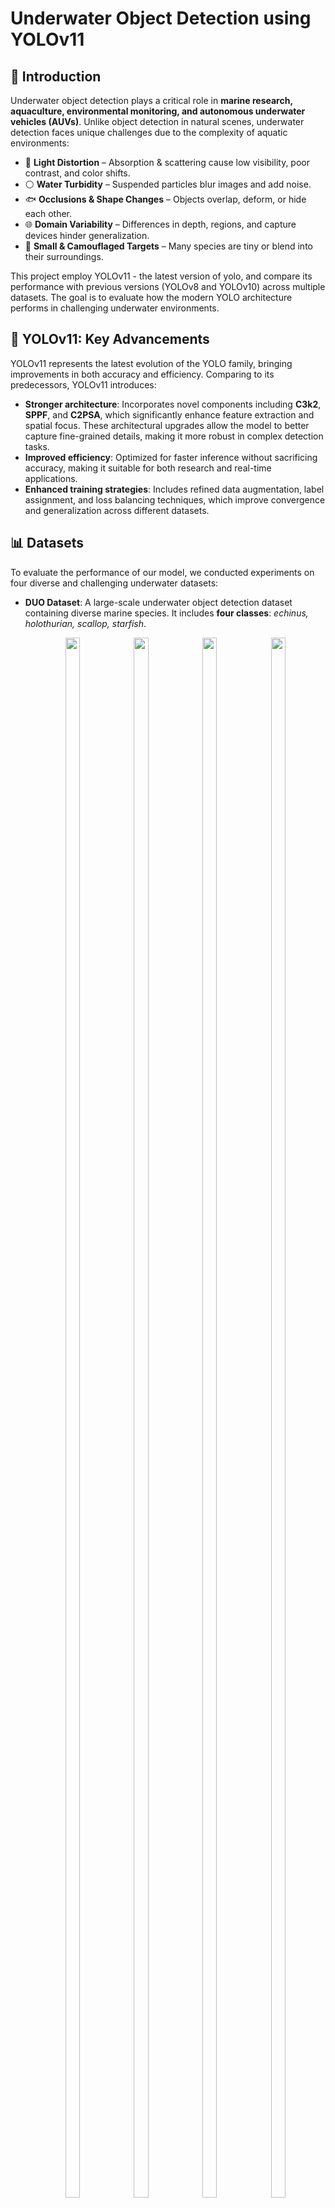 # Underwater Object Detection using YOLOv11

## 🐠 Introduction  

Underwater object detection plays a critical role in **marine research, aquaculture, environmental monitoring, and autonomous underwater vehicles (AUVs)**. Unlike object detection in natural scenes, underwater detection faces unique challenges due to the complexity of aquatic environments:  

- 🌊 **Light Distortion** – Absorption & scattering cause low visibility, poor contrast, and color shifts.  
- ⚪ **Water Turbidity** – Suspended particles blur images and add noise.  
- 🐟 **Occlusions & Shape Changes** – Objects overlap, deform, or hide each other.  
- 🌐 **Domain Variability** – Differences in depth, regions, and capture devices hinder generalization.  
- 🦀 **Small & Camouflaged Targets** – Many species are tiny or blend into their surroundings.

This project employ YOLOv11 - the latest version of yolo, and compare its performance with previous versions (YOLOv8 and YOLOv10) across multiple datasets. The goal is to evaluate how the modern YOLO architecture performs in challenging underwater environments.

## 🚀 YOLOv11: Key Advancements
YOLOv11 represents the latest evolution of the YOLO family, bringing improvements in both accuracy and efficiency. Comparing to its predecessors, YOLOv11 introduces:
- **Stronger architecture**: Incorporates novel components including **C3k2**, **SPPF**, and **C2PSA**, which significantly enhance feature extraction and spatial focus. These architectural upgrades allow the model to better capture fine-grained details, making it more robust in complex detection tasks.
- **Improved efficiency**: Optimized for faster inference without sacrificing accuracy, making it suitable for both research and real-time applications.
- **Enhanced training strategies**: Includes refined data augmentation, label assignment, and loss balancing techniques, which improve convergence and generalization across different datasets.

## 📊 Datasets
To evaluate the performance of our model, we conducted experiments on four diverse and challenging underwater datasets:
- **DUO Dataset**: A large-scale underwater object detection dataset containing diverse marine species. It includes **four classes**: *echinus, holothurian, scallop, starfish*.
  <p align="center">
  <img src="examples/Duo_1.jpg" width="22%" height="80%"/>
  <img src="examples/Duo_2.jpg" width="22%" height="80%"/>
  <img src="examples/Duo_3.jpg" width="22%" height="80%"/>
  <img src="examples/Duo_4.jpg" width="22%" height="80%"/>
</p> 

- **URPC2019 Dataset**: Released as part of the Underwater Robot Picking Contest 2019, featuring underwater objects under varying visibility and lighting conditions. Same as **DUO Dataset**, it also includes **four classes**: *echinus, holothurian, scallop, starfish*.  
<p align="center">
  <img src="examples/urpc_1.jpg" width="22%" height="80%"/>
  <img src="examples/urpc_2.jpg" width="22%" height="80%"/>
  <img src="examples/urpc_3.jpg" width="22%" height="80%"/>
  <img src="examples/urpc_4.jpg" width="22%" height="80%"/>
</p> 

Additionally, the URPC_2019 dataset provides test images from 7 different underwater environments (e.g., varying visibility, lighting, and background conditions). We use these additional test sets to further evaluate the robustness and generalization performance of the models.

<p align="center"><strong>📸 Example Samples for 7 Different Environments</strong></p>

<table align="center">
  <tr>
    <td align="center" width="200px">
      <img src="examples/urpc_type1.jpg" width="800"/><br/><sub><b style="font-size: 15px;">Type 1</b></sub>
    </td>
    <td align="center" width="200px">
      <img src="examples/urpc_type2.jpg" width="800"/><br/><sub><b style="font-size: 15px;">Type 2</b></sub>
    </td>
    <td align="center" width="200px">
      <img src="examples/urpc_type3.jpg" width="800"/><br/><sub><b style="font-size: 15px;">Type 3</b></sub>
    </td>
    <td align="center" width="200px">
      <img src="examples/urpc_type4.jpg" width="800"/><br/><sub><b style="font-size: 15px;">Type 4</b></sub>
    </td>
  </tr>
  <tr>
    <td align="center" width="200px">
      <img src="examples/urpc_type5.jpg" width="200"/><br/><sub><b style="font-size: 15px;">Type 5</b></sub>
    </td>
    <td align="center" width="200px">
      <img src="examples/urpc_type6.jpg" width="200"/><br/><sub><b style="font-size: 15px;">Type 6</b></sub>
    </td>
    <td align="center" width="200px">
      <img src="examples/urpc_type7.jpg" width="250"/><br/><sub><b style="font-size: 15px;">Type 7</b></sub>
    </td>
  </tr>
</table>

- **UDD Dataset**: A comprehensive underwater detection dataset. It includes **three classes**: *scallop, seacucumber, seaurchin*.
<p align="center">
  <img src="examples/udd_1.jpg" width="22%" height="80%"/>
  <img src="examples/udd_2.jpg" width="22%" height="80%"/>
  <img src="examples/udd_3.jpg" width="22%" height="80%"/>
  <img src="examples/udd_4.jpg" width="22%" height="80%"/>
</p> 

- **Brackish Dataset**: Collected in brackish water environments, featuring species and objects that differ from open-sea datasets. It includes **six classes**: *crab, fish, jellyfish, shirmp, small fish, starfish*.
<p align="center">
  <img src="examples/brackish_1.jpg" width="22%" height="80%"/>
  <img src="examples/brackish_2.jpg" width="22%" height="80%"/>
  <img src="examples/brackish_3.jpg" width="22%" height="80%"/>
  <img src="examples/brackish_4.jpg" width="22%" height="80%"/>
</p> 

Below is the number of samples for training, validation, testing in each dataset used in this project:
| Dataset    |   Train   |   Valid   |   Test   |
|:----------:|:---------:|:---------:|:--------:|
| DUO        |   5296    |   1321    |   1100   |
| URPC2019   |   3767    |    695    |    245   |
| UDD        |   1892    |    223    |    111   |
| Brackish   |  11739    |   1467    |   1468   |

## 📈 Evaluation Results
We evaluate the detection performance of **YOLOv11x**, **YOLOv10x**, and **YOLOv8x** across all datasets.

The metrics used for comparison are:
- **mAP@50**: Mean Average Precision at IoU threshold 0.5 (focuses on correct object localization).  
- **mAP@50-95**: Mean Average Precision averaged across IoU thresholds from 0.5 to 0.95 (stricter and more comprehensive).

### Results on benchmark datasets
<table>
  <tr>
    <th>Dataset</th>
    <th>Metric</th>
    <th>YOLOv8x</th>
    <th>YOLOv10x</th>
    <th>YOLOv11x</th>
  </tr>
  <tr>
    <td rowspan="2" align="center"><b>DUO</b></td>
    <td align="center">mAP@0.5</td>
    <td align="center">0.513</td>
    <td align="center">0.849</td>
    <td align="center"><b>0.868</b></td>
  </tr>
  <tr>
    <td align="center">mAP@0.5:0.95</td>
    <td align="center">0.26</td>
    <td align="center">0.678</td>
    <td align="center"><b>0.72</b></td>
  </tr>
  <tr>
    <td rowspan="2" align="center"><b>URPC2019</b></td>
    <td align="center">mAP@0.5</td>
    <td align="center"><b>0.877</b></td>
    <td align="center">0.855</td>
    <td align="center">0.874</td>
  </tr>
  <tr>
    <td align="center">mAP@0.5:0.95</td>
    <td align="center">0.544</td>
    <td align="center">0.508</td>
    <td align="center"><b>0.56</b></td>
  </tr>
  <tr>
    <td rowspan="2" align="center"><b>UDD</b></td>
    <td align="center">mAP@0.5</td>
    <td align="center">0.685</td>
    <td align="center">0.551</td>
    <td align="center"><b>0.719</b></td>
  </tr>
  <tr>
    <td align="center">mAP@0.5:0.95</td>
    <td align="center">0.357</td>
    <td align="center">0.25</td>
    <td align="center"><b>0.389</b></td>
  </tr>
  <tr>
    <td rowspan="2" align="center"><b>Brackish</b></td>
    <td align="center">mAP@0.5</td>
    <td align="center">0.988</td>
    <td align="center">0.987</td>
    <td align="center"><b>0.991</b></td>
  </tr>
  <tr>
    <td align="center">mAP@0.5:0.95</td>
    <td align="center">0.87</td>
    <td align="center">0.85</td>
    <td align="center"><b>0.886</b></td>
  </tr>
</table>

### Results across different environments
As mentioned above, we also conducted testing in 7 different environments of the URPC dataset to further assess model performance:
**Results for Standard Environments**
<table>
  <tr>
    <th>Environment</th>
    <th>Metric</th>
    <th>YOLOv8x</th>
    <th>YOLOv10x</th>
    <th>YOLOv11x</th>
  </tr>
  <tr>
    <td rowspan="2" align="center"><b>Type 1</b></td>
    <td align="center">mAP@0.5</td>
    <td align="center">0.662</td>
    <td align="center">0.377</td>
    <td align="center"><b>0.678</b></td>
  </tr>
  <tr>
    <td align="center">mAP@0.5:0.95</td>
    <td align="center">0.359</td>
    <td align="center">0.178</td>
    <td align="center"><b>0.383</b></td>
  </tr>
  <tr>
    <td rowspan="2" align="center"><b>Type 2</b></td>
    <td align="center">mAP@0.5</td>
    <td align="center">0.639</td>
    <td align="center">0.436</td>
    <td align="center"><b>0.654</b></td>
  </tr>
  <tr>
    <td align="center">mAP@0.5:0.95</td>
    <td align="center">0.339</td>
    <td align="center">0.203</td>
    <td align="center"><b>0.349</b></td>
  </tr>
  <tr>
    <td rowspan="2" align="center"><b>Type 3</b></td>
    <td align="center">mAP@0.5</td>
    <td align="center">0.738</td>
    <td align="center">0.644</td>
    <td align="center"><b>0.762</b></td>
  </tr>
  <tr>
    <td align="center">mAP@0.5:0.95</td>
    <td align="center">0.414</td>
    <td align="center">0.332</td>
    <td align="center"><b>0.44</b></td>
  </tr>
  <tr>
    <td rowspan="2" align="center"><b>Type 4</b></td>
    <td align="center">mAP@0.5</td>
    <td align="center">0.584</td>
    <td align="center">0.391</td>
    <td align="center"><b>0.632</b></td>
  </tr>
  <tr>
    <td align="center">mAP@0.5:0.95</td>
    <td align="center">0.317</td>
    <td align="center">0.18</td>
    <td align="center"><b>0.349</b></td>
  </tr>
  <tr>
    <td rowspan="2" align="center"><b>Type 5</b></td>
    <td align="center">mAP@0.5</td>
    <td align="center">0.702</td>
    <td align="center">0.574</td>
    <td align="center"><b>0.715</b></td>
  </tr>
  <tr>
    <td align="center">mAP@0.5:0.95</td>
    <td align="center">0.4</td>
    <td align="center">0.278</td>
    <td align="center"><b>0.411</b></td>
  </tr>
  <tr>
    <td rowspan="2" align="center"><b>Type 6</b></td>
    <td align="center">mAP@0.5</td>
    <td align="center">0.524</td>
    <td align="center">0.333</td>
    <td align="center"><b>0.553</b></td>
  </tr>
  <tr>
    <td align="center">mAP@0.5:0.95</td>
    <td align="center">0.292</td>
    <td align="center">0.154</td>
    <td align="center"><b>0.307</b></td>
  </tr>
  <tr>
    <td rowspan="2" align="center"><b>Type 7</b></td>
    <td align="center">mAP@0.5</td>
    <td align="center">0.785</td>
    <td align="center">0.671</td>
    <td align="center"><b>0.801</b></td>
  </tr>
  <tr>
    <td align="center">mAP@0.5:0.95</td>
    <td align="center">0.441</td>
    <td align="center">0.345</td>
    <td align="center"><b>0.468</b></td>
  </tr>
</table>

## 📸 Model Prediction Examples

**Results for Standard Environment**

<table>
  <tr>
    <th>Ground Truth</th>
    <th>YOLOv11x</th>
    <th>YOLOv10x</th>
    <th>YOLOv8x</th>
  </tr>
  <tr>
    <td align="center"><img src="examples/duo_1_gt.jpg" width="600"/></td>
    <td align="center"><img src="examples/duo_1_yolov11.jpg" width="600"/></td>
    <td align="center"><img src="examples/duo_1_yolov10.jpg" width="600"/></td>
    <td align="center"><img src="examples/duo_1_yolov8.jpg" width="600"/></td>
  </tr>
  <tr>
    <td align="center"><img src="examples/duo_2_gt.jpg" width="600"/></td>
    <td align="center"><img src="examples/duo_2_yolov11.jpg" width="600"/></td>
    <td align="center"><img src="examples/duo_2_yolov10.jpg" width="600"/></td>
    <td align="center"><img src="examples/duo_2_yolov8.jpg" width="600"/></td>
  </tr>
  <tr>
    <td align="center"><img src="examples/udd_1_gt.jpg" width="600"/></td>
    <td align="center"><img src="examples/udd_1_yolov11.jpg" width="600"/></td>
    <td align="center"><img src="examples/udd_1_yolov10.jpg" width="600"/></td>
    <td align="center"><img src="examples/udd_1_yolov8.jpg" width="600"/></td>
  </tr>
  <tr>
    <td align="center"><img src="examples/udd_2_gt.jpg" width="600"/></td>
    <td align="center"><img src="examples/udd_2_yolov11.jpg" width="600"/></td>
    <td align="center"><img src="examples/udd_2_yolov10.jpg" width="600"/></td>
    <td align="center"><img src="examples/udd_2_yolov8.jpg" width="600"/></td>
  </tr>
  <tr>
    <td align="center"><img src="examples/urpc_1_gt.jpg" width="600"/></td>
    <td align="center"><img src="examples/urpc_1_yolov11.jpg" width="600"/></td>
    <td align="center"><img src="examples/urpc_1_yolov10.jpg" width="600"/></td>
    <td align="center"><img src="examples/urpc_1_yolov8.jpg" width="600"/></td>
  </tr>
</table>

**Results for Diverse Environments of URPC Dataset**

<table>
  <tr>
    <th>Ground Truth</th>
    <th>YOLOv11x</th>
    <th>YOLOv10x</th>
    <th>YOLOv8x</th>
  </tr>
  <tr>
    <td align="center"><img src="examples/duo_1_gt.jpg" width="600"/></td>
    <td align="center"><img src="examples/duo_1_yolov11.jpg" width="600"/></td>
    <td align="center"><img src="examples/duo_1_yolov10.jpg" width="600"/></td>
    <td align="center"><img src="examples/duo_1_yolov8.jpg" width="600"/></td>
  </tr>
  <tr>
    <td align="center"><img src="examples/duo_2_gt.jpg" width="600"/></td>
    <td align="center"><img src="examples/duo_2_yolov11.jpg" width="600"/></td>
    <td align="center"><img src="examples/duo_2_yolov10.jpg" width="600"/></td>
    <td align="center"><img src="examples/duo_2_yolov8.jpg" width="600"/></td>
  </tr>
  <tr>
    <td align="center"><img src="examples/udd_1_gt.jpg" width="600"/></td>
    <td align="center"><img src="examples/udd_1_yolov11.jpg" width="600"/></td>
    <td align="center"><img src="examples/udd_1_yolov10.jpg" width="600"/></td>
    <td align="center"><img src="examples/udd_1_yolov8.jpg" width="600"/></td>
  </tr>
  <tr>
    <td align="center"><img src="examples/udd_2_gt.jpg" width="600"/></td>
    <td align="center"><img src="examples/udd_2_yolov11.jpg" width="600"/></td>
    <td align="center"><img src="examples/udd_2_yolov10.jpg" width="600"/></td>
    <td align="center"><img src="examples/udd_2_yolov8.jpg" width="600"/></td>
  </tr>
  <tr>
    <td align="center"><img src="examples/urpc_1_gt.jpg" width="600"/></td>
    <td align="center"><img src="examples/urpc_1_yolov11.jpg" width="600"/></td>
    <td align="center"><img src="examples/urpc_1_yolov10.jpg" width="600"/></td>
    <td align="center"><img src="examples/urpc_1_yolov8.jpg" width="600"/></td>
  </tr>
</table>

## 🔮 Conclusion
The experimental results across four benchmark datasets and seven underwater environments show that **YOLOv11 consistently outperforms YOLOv8 and YOLOv10** in both **mAP@50** and **mAP@50-95**.

- On **benchmark datasets (DUO, URPC2019, UDD, Brackish)**, YOLOv11 achieved the **highest scores in most cases**, especially on the stricter **mAP@50-95** metric.  
- In **challenging URPC environments** with varying visibility and lighting, YOLOv11 maintained **superior and stable performance** across all seven test types.  

The improvements are driven by architectural enhancements, enabling YOLOv11 to better capture fine-grained underwater object features.  

